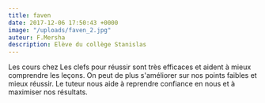 ```yaml
---
title: faven
date: 2017-12-06 17:50:43 +0000
image: "/uploads/faven_2.jpg"
auteur: F.Mersha
description: Elève du collège Stanislas
---
```

Les cours chez Les clefs pour réussir sont très efficaces et aident à mieux comprendre les leçons. On peut de plus s'améliorer sur nos points faibles et mieux réussir. Le tuteur nous aide à reprendre confiance en nous et à maximiser nos résultats.